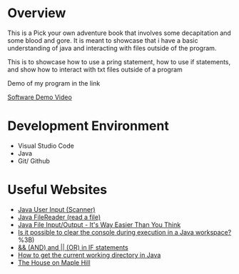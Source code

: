 # Overview

This is a Pick your own adventure book that involves some decapitation and some blood and gore. It is meant to showcase that i have a basic understanding of java and interacting with files outside of the program.

This is to showcase how to use a pring statement, how to use if statements, and show how to interact with txt files outside of a program

Demo of my program in the link

[Software Demo Video](https://youtu.be/U0ReifXNH7I)

# Development Environment
* Visual Studio Code
* Java
* Git/ Github

# Useful Websites

* [Java User Input (Scanner)](https://code.visualstudio.com/docs/sourcecontrol/overview)
* [Java FileReader (read a file)](https://www.youtube.com/watch?v=Hr8tLlj32BQ)
* [Java File Input/Output - It's Way Easier Than You Think](https://www.youtube.com/watch?v=ScUJx4aWRi0)
* [Is it possible to clear the console during execution in a Java workspace?](https://teamtreehouse.com/community/is-it-possible-to-clear-the-console-during-execution-in-a-java-workspace#:~:text=You%20can%20achieve%20a%20clear,H%5C033%5B2J")%3B)
* [&& (AND) and || (OR) in IF statements](https://stackoverflow.com/questions/1795808/and-and-or-in-if-statements)
* [How to get the current working directory in Java](https://mkyong.com/java/how-to-get-the-current-working-directory-in-java/#:~:text=In%20Java%2C%20we%20can%20use,where%20your%20program%20was%20launched.)
* [The House on Maple Hill](https://chooseyourstory.com/story/the-house-on-maple-hill)
